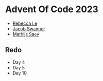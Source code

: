 # Advent Of Code 2023

- [Rebecca Le](https://github.com/sevenseacat/advent_of_code/tree/main/lib/y2023)
- [Jacob Swanner](https://github.com/jswanner/aoc/blob/main/2023)
- [Mathijs Saey](https://github.com/mathsaey/adventofcode/tree/master/lib/2023)

## Redo

- Day 4
- Day 5
- Day 10

